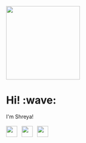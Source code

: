 <img height="200" src="shreyagokhe/images/me.PNG?raw=true">
 <tr>
        <td align="right" style="vertical-align: top;">
<h1> Hi! :wave:</h1>
I'm Shreya!
  </td>
<br>
  <br>
    <td>
<a href="https://twitter.com/ShreyaGokhe"><img height="30" src="shreyagokhe/images/twitter.png?raw=true"></a>&nbsp;&nbsp;
<a href="https://instagram.com/shreyeeahhh"><img height="30" src="shreyagokhe/images/instagram.png?raw=true"></a>&nbsp;&nbsp;
<a href="https://www.linkedin.com/in/shreya-gokhe/"><img height="30" src="shreyagokhe/images/linkedin.PNG?raw=true"></a>
      </td>
      </tr>

